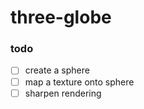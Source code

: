 # three-globe

### todo

- [ ] create a sphere
- [ ] map a texture onto sphere
- [ ] sharpen rendering